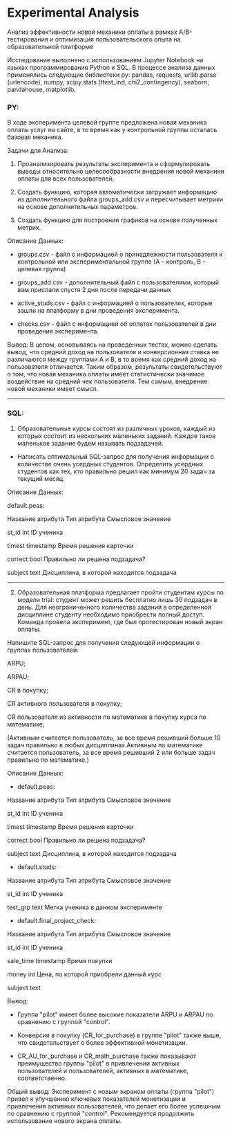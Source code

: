 # Experimental Analysis
Анализ эффективности новой механики оплаты в рамках A/B-тестирования и оптимизация пользовательского опыта на образовательной платформе

Исследование выполнено с использованием Jupyter Notebook на языках программирования Python и SQL. В процессе анализа данных применялись следующие библиотеки py: pandas, requests, urllib.parse (urlencode), numpy, scipy.stats (ttest_ind, chi2_contingency), seaborn, pandahouse, matplotlib.

### PY:

В ходе эксперимента целевой группе предложена новая механика оплаты услуг на сайте, в то время как у контрольной группы осталась базовая механика. 

Задачи для Анализа:

1) Проанализировать результаты эксперимента и сформулировать выводы относительно целесообразности внедрения новой механики оплаты для всех пользователей.

2) Создать функцию, которая автоматически загружает информацию из дополнительного файла groups_add.csv и пересчитывает метрики на основе дополнительных параметров.

3) Создать функцию для построения графиков на основе полученных метрик. 

Описание Данных:

- groups.csv - файл с информацией о принадлежности пользователя к контрольной или экспериментальной группе (А – контроль, B – целевая группа) 

- groups_add.csv - дополнительный файл с пользователями, который вам прислали спустя 2 дня после передачи данных

- active_studs.csv - файл с информацией о пользователях, которые зашли на платформу в дни проведения эксперимента. 

- checks.csv - файл с информацией об оплатах пользователей в дни проведения эксперимента. 

Вывод: В целом, основываясь на проведенных тестах, можно сделать вывод, что средний доход на пользователя и конверсионная ставка не различаются между группами A и B, в то время как средний доход на пользователя отличается. Таким образом, результаты свидетельствуют о том, что новая механика оплаты имеет статистически значимое воздействие на средний чек пользователя. Тем самым, внедрение новой механики имеет смысл.

---
### SQL:

1) Образовательные курсы состоят из различных уроков, каждый из которых состоит из нескольких маленьких заданий. Каждое такое маленькое задание будем называть подзадачей.

- Написать оптимальный SQL-запрос для получения информации о количестве очень усердных студентов. Определить усердных студентов как тех, кто правильно решил как минимум 20 задач за текущий месяц.

Описание Данных:

default.peas:

Название атрибута Тип атрибута Смысловое значение

st_id int ID ученика

timest timestamp Время решения карточки

correct bool Правильно ли решена подзадача?

subject text Дисциплина, в которой находится подзадача

---

2) Образовательная платформа предлагает пройти студентам курсы по модели trial: студент может решить бесплатно лишь 30 подзадач в день. Для неограниченного количества заданий в определенной дисциплине студенту необходимо приобрести полный доступ. Команда провела эксперимент, где был протестирован новый экран оплаты.

Напишите SQL-запрос для получения следующей информации о группах пользователей:

ARPU;

ARPAU;

CR в покупку;

CR активного пользователя в покупку;

CR пользователя из активности по математике в покупку курса по математике;

(Активным считается пользователь, за все время решивший больше 10 задач правильно в любых дисциплинах.Активным по математике считается пользователь, за все время решивший 2 или больше задач правильно по математике.)

Описание Данных:

- default.peas:

Название атрибута Тип атрибута Смысловое значение

st_id int ID ученика

timest timestamp Время решения карточки

correct bool Правильно ли решена подзадача?

subject text Дисциплина, в которой находится подзадача

- default.studs:

Название атрибута Тип атрибута Смысловое значение

st_id int ID ученика

test_grp text Метка ученика в данном эксперименте

- default.final_project_check:

Название атрибута Тип атрибута Смысловое значение

st_id int ID ученика

sale_time timestamp Время покупки

money int Цена, по которой приобрели данный курс

subject text

Вывод: 

- Группа "pilot" имеет более высокие показатели ARPU и ARPAU по сравнению с группой "control".

- Конверсия в покупку (CR_for_purchase) в группе "pilot" также выше, что свидетельствует о более эффективной монетизации.

- CR_AU_for_purchase и CR_math_purchase также показывают преимущество группы "pilot" в привлечении активных пользователей и пользователей, активных в математике, соответственно.

Общий вывод: Эксперимент с новым экраном оплаты (группа "pilot") привел к улучшению ключевых показателей монетизации и привлечения активных пользователей, что делает его более успешным по сравнению с группой "control". Рекомендуется продолжить использование нового экрана оплаты.


